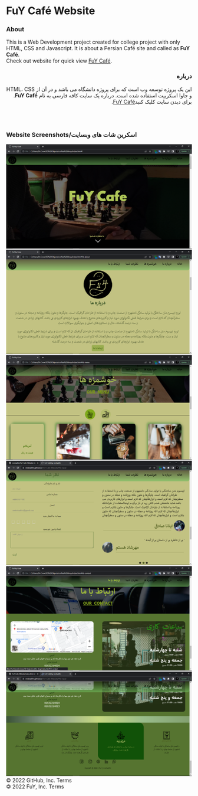 
# FuY Café Website
### About
This is a Web Development project created for college project with only HTML, CSS and Javascript.
It is about a Persian Café site and called as **FuY Café**.
<br>
Check out website for quick view [FuY Café](https://mrshadfm.github.io/FuY-Cafe-Website/).

<div dir="rtl">

### درباره 
این یک پروژه توسعه وب است که برای پروژه دانشگاه می باشد و در آن از HTML، CSS و جاوا اسکریپت استفاده شده است.
درباره یک سایت کافه فارسی به نام  **FuY Café**.
<br>
برای دیدن سایت کلیک کنید[FuY Café](https://mrshadfm.github.io/FuY-Cafe-Website/).
</div>
<br>


<br>




### Website Screenshots/اسکرین شات های وبسایت
![Home Page Screenshot](/Screenshot%20(1911).png)
![About Us ScreenShot](/Screenshot%20(1912).png)
![our menu Screenshot](/Screenshot%20(1914).png)
![Your Responses Screenshot](/Screenshot%20(1915).png)
![our contact Screenshot](/Screenshot%20(1916).png)
![End Page Screenshot](/Screenshot%20(1917).png)
© 2022 GitHub, Inc.
Terms
<br>
🄯 2022 FuY, Inc.
Terms
